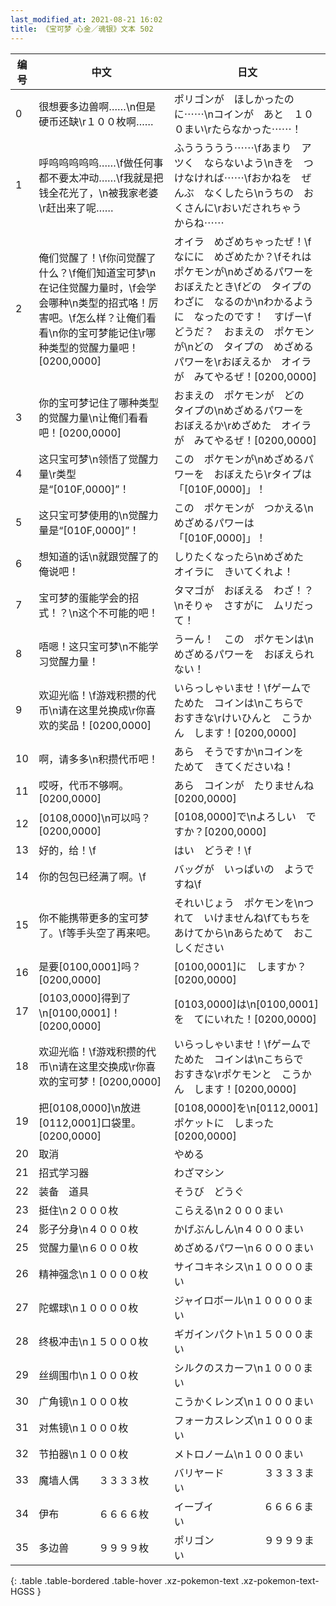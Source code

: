 ```yaml
---
last_modified_at: 2021-08-21 16:02
title: 《宝可梦 心金／魂银》文本 502
---
```

| 编号 | 中文 | 日文 |
| ---- | ---- | ---- |
| 0 | 很想要多边兽啊……\n但是硬币还缺\r１００枚啊…… | ポリゴンが　ほしかったのに⋯⋯\nコインが　あと　１００まい\rたらなかった⋯⋯！ |
| 1 | 呼呜呜呜呜呜……\f做任何事都不要太冲动……\f我就是把钱全花光了，\n被我家老婆\r赶出来了呢…… | ふううううう⋯⋯\fあまり　アツく　ならないよう\nきを　つけなければ⋯⋯\fおかねを　ぜんぶ　なくしたら\nうちの　おくさんに\rおいだされちゃう　からね⋯⋯ |
| 2 | 俺们觉醒了！\f你问觉醒了什么？\f俺们知道宝可梦\n在记住觉醒力量时，\f会学会哪种\n类型的招式咯！厉害吧。\f怎么样？让俺们看看\n你的宝可梦能记住\r哪种类型的觉醒力量吧！[0200,0000] | オイラ　めざめちゃったぜ！\fなにに　めざめたか？\fそれは　ポケモンが\nめざめるパワーを　おぼえたとき\fどの　タイプの　わざに　なるのか\nわかるように　なったのです！　すげー\fどうだ？　おまえの　ポケモンが\nどの　タイプの　めざめるパワーを\rおぼえるか　オイラが　みてやるぜ！[0200,0000] |
| 3 | 你的宝可梦记住了哪种类型的觉醒力量\n让俺们看看吧！[0200,0000] | おまえの　ポケモンが　どの　タイプの\nめざめるパワーを　おぼえるか\rめざめた　オイラが　みてやるぜ！[0200,0000] |
| 4 | 这只宝可梦\n领悟了觉醒力量\r类型是“[010F,0000]”！ | この　ポケモンが\nめざめるパワーを　おぼえたら\rタイプは　「[010F,0000]」！ |
| 5 | 这只宝可梦使用的\n觉醒力量是“[010F,0000]”！ | この　ポケモンが　つかえる\nめざめるパワーは　「[010F,0000]」！ |
| 6 | 想知道的话\n就跟觉醒了的俺说吧！ | しりたくなったら\nめざめた　オイラに　きいてくれよ！ |
| 7 | 宝可梦的蛋能学会的招式！？\n这个不可能的吧！ | タマゴが　おぼえる　わざ！？\nそりゃ　さすがに　ムリだって！ |
| 8 | 唔嗯！这只宝可梦\n不能学习觉醒力量！ | うーん！　この　ポケモンは\nめざめるパワーを　おぼえられない！ |
| 9 | 欢迎光临！\f游戏积攒的代币\n请在这里兑换成\r你喜欢的奖品！[0200,0000] | いらっしゃいませ！\fゲームで　ためた　コインは\nこちらで　おすきな\rけいひんと　こうかん　します！[0200,0000] |
| 10 | 啊，请多多\n积攒代币吧！ | あら　そうですか\nコインを　ためて　きてくださいね！ |
| 11 | 哎呀，代币不够啊。[0200,0000] | あら　コインが　たりませんね[0200,0000] |
| 12 | [0108,0000]\n可以吗？[0200,0000] | [0108,0000]で\nよろしい　ですか？[0200,0000] |
| 13 | 好的，给！\f | はい　どうぞ！\f |
| 14 | 你的包包已经满了啊。\f | バッグが　いっぱいの　ようですね\f |
| 15 | 你不能携带更多的宝可梦了。\f等手头空了再来吧。 | それいじょう　ポケモンを\nつれて　いけませんね\fてもちを　あけてから\nあらためて　おこしください |
| 16 | 是要[0100,0001]吗？[0200,0000] | [0100,0001]に　しますか？[0200,0000] |
| 17 | [0103,0000]得到了\n[0100,0001]！[0200,0000] | [0103,0000]は\n[0100,0001]を　てにいれた！[0200,0000] |
| 18 | 欢迎光临！\f游戏积攒的代币\n请在这里交换成\r你喜欢的宝可梦！[0200,0000] | いらっしゃいませ！\fゲームで　ためた　コインは\nこちらで　おすきな\rポケモンと　こうかん　します！[0200,0000] |
| 19 | 把[0108,0000]\n放进[0112,0001]口袋里。[0200,0000] | [0108,0000]を\n[0112,0001]ポケットに　しまった[0200,0000] |
| 20 | 取消 | やめる |
| 21 | 招式学习器 | わざマシン |
| 22 | 装备　道具 | そうび　どうぐ |
| 23 | 挺住\n２０００枚 | こらえる\n２０００まい |
| 24 | 影子分身\n４０００枚 | かげぶんしん\n４０００まい |
| 25 | 觉醒力量\n６０００枚 | めざめるパワー\n６０００まい |
| 26 | 精神强念\n１００００枚 | サイコキネシス\n１００００まい |
| 27 | 陀螺球\n１００００枚 | ジャイロボール\n１００００まい |
| 28 | 终极冲击\n１５０００枚 | ギガインパクト\n１５０００まい |
| 29 | 丝绸围巾\n１０００枚 | シルクのスカーフ\n１０００まい |
| 30 | 广角镜\n１０００枚 | こうかくレンズ\n１０００まい |
| 31 | 对焦镜\n１０００枚 | フォーカスレンズ\n１０００まい |
| 32 | 节拍器\n１０００枚 | メトロノーム\n１０００まい |
| 33 | 魔墙人偶　　３３３３枚 | バリヤード　　　　３３３３まい |
| 34 | 伊布　　　　６６６６枚 | イーブイ　　　　　６６６６まい |
| 35 | 多边兽　　　９９９９枚 | ポリゴン　　　　　９９９９まい |
{: .table .table-bordered .table-hover .xz-pokemon-text .xz-pokemon-text-HGSS }